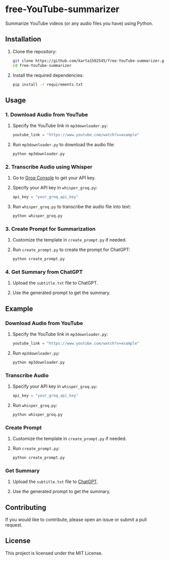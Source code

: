 # free-YouTube-summarizer

Summarize YouTube videos (or any audio files you have) using Python.

## Installation

1. Clone the repository:

    ```bash
    git clone https://github.com/karta1502545/free-YouTube-summarizer.git
    cd free-YouTube-summarizer
    ```

2. Install the required dependencies:

    ```bash
    pip install -r requirements.txt
    ```

## Usage

### 1. Download Audio from YouTube

1. Specify the YouTube link in `mp3downloader.py`:

    ```python
    youtube_link = "https://www.youtube.com/watch?v=example"
    ```

2. Run `mp3downloader.py` to download the audio file:

    ```bash
    python mp3downloader.py
    ```

### 2. Transcribe Audio using Whisper

1. Go to [Groq Console](https://console.groq.com) to get your API key.

2. Specify your API key in `whisper_groq.py`:

    ```python
    api_key = "your_groq_api_key"
    ```

3. Run `whisper_groq.py` to transcribe the audio file into text:

    ```bash
    python whisper_groq.py
    ```

### 3. Create Prompt for Summarization

1. Customize the template in `create_prompt.py` if needed.

2. Run `create_prompt.py` to create the prompt for ChatGPT:

    ```bash
    python create_prompt.py
    ```

### 4. Get Summary from ChatGPT

1. Upload the `subtitle.txt` file to ChatGPT.

2. Use the generated prompt to get the summary.

## Example

### Download Audio from YouTube

1. Specify the YouTube link in `mp3downloader.py`:

    ```python
    youtube_link = "https://www.youtube.com/watch?v=example"
    ```

2. Run `mp3downloader.py`:

    ```bash
    python mp3downloader.py
    ```

### Transcribe Audio

1. Specify your API key in `whisper_groq.py`:

    ```python
    api_key = "your_groq_api_key"
    ```

2. Run `whisper_groq.py`:

    ```bash
    python whisper_groq.py
    ```

### Create Prompt

1. Customize the template in `create_prompt.py` if needed.

2. Run `create_prompt.py`:

    ```bash
    python create_prompt.py
    ```

### Get Summary

1. Upload the `subtitle.txt` file to [ChatGPT](https://chatgpt.com/).

2. Use the generated prompt to get the summary.

## Contributing

If you would like to contribute, please open an issue or submit a pull request.

## License

This project is licensed under the MIT License.
